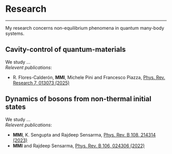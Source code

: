 # Research
---
My research concerns non-equilibrium phenomena in quantum many-body systems.
<!--See my [list of publications](https://miphysics.github.io/publications) on [ORCID](https://orcid.org/0000-0002-0992-5531) | [Google Scholar](https://scholar.google.com.au/citations?hl=en&user=K5gZKkQAAAAJ) | [arXiv](https://arxiv.org/a/islam_m_4.html).-->

## Cavity-control of quantum-materials
We study ...
\
_Relevent publications_:
- R. Flores-Calderón, **MMI**, Michele Pini and Francesco Piazza, [Phys. Rev. Research 7, 013073 (2025)](https://journals.aps.org/prresearch/abstract/10.1103/PhysRevResearch.7.013073)
  
## Dynamics of bosons from non-thermal initial states 
We study ...
\
_Relevent publications_:
- **MMI**, K. Sengupta and Rajdeep Sensarma, [Phys. Rev. B 108, 214314 (2023)](https://journals.aps.org/prb/abstract/10.1103/PhysRevB.108.214314)
- **MMI** and Rajdeep Sensarma, [Phys. Rev. B 106, 024306 (2022)](https://journals.aps.org/prb/abstract/10.1103/PhysRevB.106.024306)
